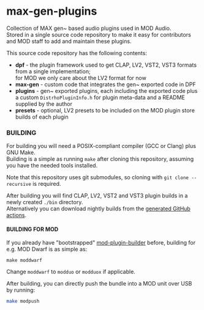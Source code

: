 max-gen-plugins
===============

Collection of MAX gen~ based audio plugins used in MOD Audio.  
Stored in a single source code repository to make it easy for contributors and MOD staff to add and maintain these plugins.

This source code repository has the following contents:

- **dpf** - the plugin framework used to get CLAP, LV2, VST2, VST3 formats from a single implementation;  
for MOD we only care about the LV2 format for now
- **max-gen** - custom code that integrates the gen~ exported code in DPF
- **plugins** - gen~ exported plugins, each including the exported code plus a custom `DistrhoPluginInfo.h` for plugin meta-data and a README supplied by the author
- **presets** - optional, LV2 presets to be included on the MOD plugin store builds of each plugin

### BUILDING

For building you will need a POSIX-compliant compiler (GCC or Clang) plus GNU Make.  
Building is a simple as running `make` after cloning this repository, assuming you have the needed tools installed.

Note that this repository uses git submodules, so cloning with `git clone --recursive` is required.

After building you will find CLAP, LV2, VST2 and VST3 plugin builds in a newly created `./bin` directory.  
Alternatively you can download nightly builds from the [generated GitHub actions](https://github.com/moddevices/max-gen-plugins/actions/workflows/build.yml).

#### BUILDING FOR MOD

If you already have "bootstrapped" [mod-plugin-builder](https://github.com/moddevices/mod-plugin-builder) before, building for e.g. MOD Dwarf is as simple as:

```
make moddwarf
```

Change `moddwarf` to `modduo` or `modduox` if applicable.

After building, you can directly push the bundle into a MOD unit over USB by running:

```sh
make modpush
```
